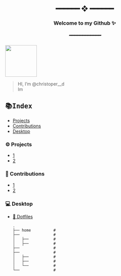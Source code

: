 <h2 align="center"> ━━━━━━  ❖  ━━━━━━ </h2>
<h3 align="center"> Welcome to my Github ✨ </h3>
<h5 align="center"> ━━━━━━━━━━━━ </h2>


<div>
    <img src="https://avatars.githubusercontent.com/u/91582821?s=400&u=60f4f38ace429f38dd38c2bb3657078fc974f8b8&v=4" width="100"/>
</div>

> HI, I’m @christoper__d <br>
> Im

    

 	
<h2 dir="auto"><samp>📚Index</samp></h2>

* [Projects](#projects)
* [Contributions](#Contributions)
* [Desktop](#Desktop)



<h3 id="projects">⚙ Projects </h3>
<ul>
  <li><a href="#">1</a></li>
  <li><a href="#">2</a></li>
</ul>

<h3 id="Contributions">🎡 Contributions</h3>
<ul>
  <li><a href="#">1</a></li>
  <li><a href="#">2</a></li>
</ul>
<h3 id="Desktop">💻 Desktop</h3>

* [📂 Dotfiles]()
  
      .
      ├── home          # 
      ├──               # 
      │   ├──           # 
      │   ├──           # 
      ├──               #  
      ├──               # 
      │   ├──           # 
      │   ├──           # 
      │   └──           # 
      └──               # 

